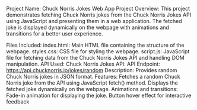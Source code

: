 Project Name: Chuck Norris Jokes Web App
Project Overview:
This project demonstrates fetching Chuck Norris jokes from the Chuck Norris Jokes API using JavaScript and presenting them in a web application. The fetched joke is displayed dynamically on the webpage with animations and transitions for a better user experience.

Files Included:
index.html: Main HTML file containing the structure of the webpage.
styles.css: CSS file for styling the webpage.
script.js: JavaScript file for fetching data from the Chuck Norris Jokes API and handling DOM manipulation.
API Used:
Chuck Norris Jokes API:
API Endpoint: https://api.chucknorris.io/jokes/random
Description: Provides random Chuck Norris jokes in JSON format.
Features:
Fetches a random Chuck Norris joke from the API using JavaScript fetch() method.
Displays the fetched joke dynamically on the webpage.
Animations and transitions:
Fade-in animation for displaying the joke.
Button hover effect for interactive feedback
